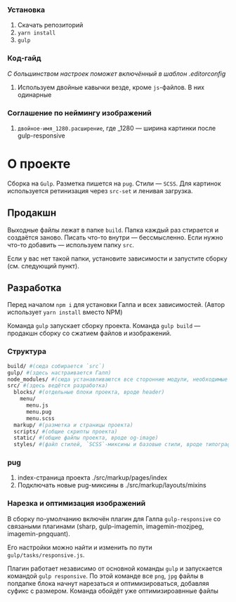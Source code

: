 ### Установка
1. Скачать репозиторий
2. `yarn install`
3. `gulp`

### Код-гайд
_С большинством настроек поможет включённый в шаблон .editorconfig_
1. Используем двойные кавычки везде, кроме `js`-файлов. В них одинарные

### Соглашение по неймингу изображений
1. `двойное-имя_1280.расширение`, где _1280 — ширина картинки после gulp-responsive

# О проекте
Сборка на `Gulp`. Разметка пишется на `pug`. Стили — `SCSS`. Для картинок используется ретинизация через `src-set` и ленивая загрузка.

## Продакшн
Выходные файлы лежат в папке `build`. Папка каждый раз стирается и создаётся заново. Писать что-то внутри — бессмысленно. Если нужно что-то добавить — используем папку `src`.

Если у вас нет такой папки, установите зависимости и запустите сборку (см. следующий пункт).

## Разработка
Перед началом `npm i` для установки Галпа и всех зависимостей. (Автор использует `yarn install` вместо NPM)

Команда `gulp` запускает сборку проекта. Команда `gulp build` — продакшн сборку со сжатием файлов и изображений.

### Структура
```bash
build/ #(сюда собирается `src`)
gulp/ #(здесь настраивается Галп)
node_modules/ #(сюда устанавливаются все сторонние модули, необходимые для разработки)
src/ #(здесь ведётся разработка)
  blocks/ #(отдельные блоки проекта, вроде header)
    menu/
      menu.js
      menu.pug
      menu.scss
  markup/ #(разметка и страницы проекта)
  scripts/ #(общие скрипты проекта)
  static/ #(общие файлы проекта, вроде og-image)
  styles/ #(файл стилей, `SCSS`-миксины и базовые стили, вроде типографики)
```

### pug
1. index-страница проекта ./src/markup/pages/index
2. Подключать новые pug-миксины в ./src/markup/layouts/mixins

### Нарезка и оптимизация изображений
В сборку по-умолчанию включён плагин для Галпа `gulp-responsive` со связаными плагинами (sharp, gulp-imagemin, imagemin-mozjpeg, imagemin-pngquant).

Его настройки можно найти и изменить по пути `gulp/tasks/responsive.js`.

Плагин работает независимо от основной команды `gulp` и запускается командой `gulp responsive`. По этой команде все `png`, `jpg` файлы в попдапке блока начнут нарезаться и оптимизироваться, добавляя суфикс с размером. Команда обойдёт уже оптимизироавнные файлы

